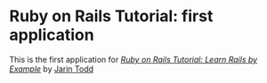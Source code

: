 # Ruby on Rails Tutorial: first application

This is the first application for 
[*Ruby on Rails Tutorial: Learn Rails by Example*](http://pgatour.com/)
by [Jarin Todd](http://battlelog.battlefield.com/bf3/user/jtodd-nM/)
